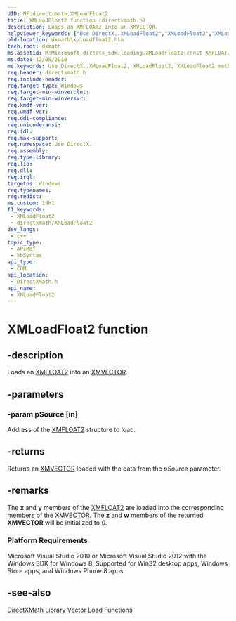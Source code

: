```yaml
---
UID: NF:directxmath.XMLoadFloat2
title: XMLoadFloat2 function (directxmath.h)
description: Loads an XMFLOAT2 into an XMVECTOR.
helpviewer_keywords: ["Use DirectX..XMLoadFloat2","XMLoadFloat2","XMLoadFloat2 method [DirectX Math Support APIs]","dxmath.xmloadfloat2"]
old-location: dxmath\xmloadfloat2.htm
tech.root: dxmath
ms.assetid: M:Microsoft.directx_sdk.loading.XMLoadFloat2(const XMFLOAT2)
ms.date: 12/05/2018
ms.keywords: Use DirectX..XMLoadFloat2, XMLoadFloat2, XMLoadFloat2 method [DirectX Math Support APIs], dxmath.xmloadfloat2
req.header: directxmath.h
req.include-header: 
req.target-type: Windows
req.target-min-winverclnt: 
req.target-min-winversvr: 
req.kmdf-ver: 
req.umdf-ver: 
req.ddi-compliance: 
req.unicode-ansi: 
req.idl: 
req.max-support: 
req.namespace: Use DirectX.
req.assembly: 
req.type-library: 
req.lib: 
req.dll: 
req.irql: 
targetos: Windows
req.typenames: 
req.redist: 
ms.custom: 19H1
f1_keywords:
 - XMLoadFloat2
 - directxmath/XMLoadFloat2
dev_langs:
 - c++
topic_type:
 - APIRef
 - kbSyntax
api_type:
 - COM
api_location:
 - DirectXMath.h
api_name:
 - XMLoadFloat2
---
```


# XMLoadFloat2 function


## -description

Loads an <a href="https://docs.microsoft.com/windows/desktop/api/directxmath/ns-directxmath-xmfloat2">XMFLOAT2</a> into an <a href="https://docs.microsoft.com/windows/desktop/dxmath/xmvector-data-type">XMVECTOR</a>.

## -parameters

### -param pSource [in]

Address of the <a href="https://docs.microsoft.com/windows/desktop/api/directxmath/ns-directxmath-xmfloat2">XMFLOAT2</a> structure to load.

## -returns

Returns an <a href="https://docs.microsoft.com/windows/desktop/dxmath/xmvector-data-type">XMVECTOR</a> loaded with the data from the <i>pSource</i> parameter.

## -remarks

The <b>x</b> and <b>y</b> members of the <a href="https://docs.microsoft.com/windows/desktop/api/directxmath/ns-directxmath-xmfloat2">XMFLOAT2</a> are loaded into the
   corresponding members of the <a href="https://docs.microsoft.com/windows/desktop/dxmath/xmvector-data-type">XMVECTOR</a>. The <b>z</b> and <b>w</b> members of the
   returned <b>XMVECTOR</b> will be initialized to 0.

<h3><a id="Platform_Requirements"></a><a id="platform_requirements"></a><a id="PLATFORM_REQUIREMENTS"></a>Platform Requirements</h3>
Microsoft Visual Studio 2010 or Microsoft Visual Studio 2012 with the Windows SDK for Windows 8. Supported for Win32 desktop apps, Windows Store apps, and Windows Phone 8 apps.

## -see-also

<a href="https://docs.microsoft.com/windows/desktop/dxmath/ovw-xnamath-reference-functions-load">DirectXMath Library Vector Load Functions</a>

